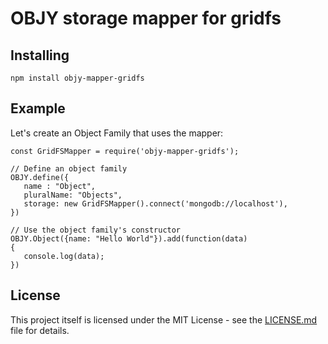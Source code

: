 # OBJY storage mapper for gridfs


## Installing

```
npm install objy-mapper-gridfs
```


## Example

Let's create an Object Family that uses the mapper:

```
const GridFSMapper = require('objy-mapper-gridfs');

// Define an object family
OBJY.define({
   name : "Object",
   pluralName: "Objects",
   storage: new GridFSMapper().connect('mongodb://localhost'),
})

// Use the object family's constructor
OBJY.Object({name: "Hello World"}).add(function(data)
{
   console.log(data);
})
```

## License

This project itself is licensed under the MIT License - see the [LICENSE.md](LICENSE.md) file for details. 
